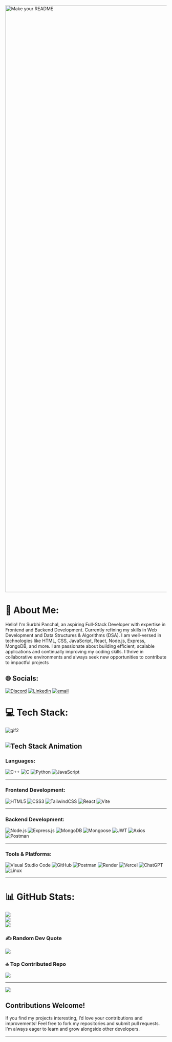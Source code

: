 
<img width="1834" alt="Make your README" src="https://github.com/user-attachments/assets/65bd11c1-7d61-41bd-8a03-dcdb1774b78e" />

# 💫 About Me:
Hello! I'm Surbhi Panchal, an aspiring Full-Stack Developer with expertise in Frontend and Backend Development. Currently refining my skills in Web Development and Data Structures & Algorithms (DSA). I am well-versed in technologies like HTML, CSS, JavaScript, React, Node.js, Express, MongoDB, and more. I am passionate about building efficient, scalable applications and continually improving my coding skills. I thrive in collaborative environments and always seek new opportunities to contribute to impactful projects

## 🌐 Socials:
[![Discord](https://img.shields.io/badge/Discord-%237289DA.svg?logo=discord&logoColor=white)](https://discord.gg/https://discord.gg/Esap6khc5Z) [![LinkedIn](https://img.shields.io/badge/LinkedIn-%230077B5.svg?logo=linkedin&logoColor=white)](https://linkedin.com/in/www.linkedin.com/in/surbhi03) [![email](https://img.shields.io/badge/Email-D14836?logo=gmail&logoColor=white)](mailto:surbhicseng@gmail.com) 

# 💻 Tech Stack:
![gif2](https://github.com/user-attachments/assets/1ed224d5-97f0-474d-a3fe-469330244ec9)

![Tech Stack Animation](gif2.gif)
---
### **Languages:**
![C++](https://img.shields.io/badge/c++-%2300599C.svg?style=for-the-badge&logo=c%2B%2B&logoColor=white)  ![C](https://img.shields.io/badge/c-%2300599C.svg?style=for-the-badge&logo=c&logoColor=white)  ![Python](https://img.shields.io/badge/python-%233776AB.svg?style=for-the-badge&logo=python&logoColor=white)  ![JavaScript](https://img.shields.io/badge/javascript-%23323330.svg?style=for-the-badge&logo=javascript&logoColor=%23F7DF1E)

---

### **Frontend Development:**
![HTML5](https://img.shields.io/badge/html5-%23E34F26.svg?style=for-the-badge&logo=html5&logoColor=white)  ![CSS3](https://img.shields.io/badge/css3-%231572B6.svg?style=for-the-badge&logo=css3&logoColor=white)  ![TailwindCSS](https://img.shields.io/badge/tailwindcss-%2338B2AC.svg?style=for-the-badge&logo=tailwindcss&logoColor=white)  ![React](https://img.shields.io/badge/react-%2361DAFB.svg?style=for-the-badge&logo=react&logoColor=white)  ![Vite](https://img.shields.io/badge/vite-%23646CFF.svg?style=for-the-badge&logo=vite&logoColor=white)

---

### **Backend Development:**
![Node.js](https://img.shields.io/badge/node.js-%23339933.svg?style=for-the-badge&logo=node.js&logoColor=white)  ![Express.js](https://img.shields.io/badge/express.js-%23000000.svg?style=for-the-badge&logo=express&logoColor=white)  ![MongoDB](https://img.shields.io/badge/mongodb-%2347A248.svg?style=for-the-badge&logo=mongodb&logoColor=white)  ![Mongoose](https://img.shields.io/badge/mongoose-%23A33E1F.svg?style=for-the-badge&logo=mongoose&logoColor=white)  ![JWT](https://img.shields.io/badge/JWT-%23FFB13B.svg?style=for-the-badge&logo=json-web-tokens&logoColor=white)  ![Axios](https://img.shields.io/badge/Axios-%235A29E4.svg?style=for-the-badge&logo=axios&logoColor=white)  ![Postman](https://img.shields.io/badge/Postman-FF6C37?style=for-the-badge&logo=postman&logoColor=white)

---

### **Tools & Platforms:**
![Visual Studio Code](https://img.shields.io/badge/Visual%20Studio%20Code-0078d7.svg?style=for-the-badge&logo=visual-studio-code&logoColor=white)  ![GitHub](https://img.shields.io/badge/github-%23121011.svg?style=for-the-badge&logo=github&logoColor=white)  ![Postman](https://img.shields.io/badge/Postman-FF6C37?style=for-the-badge&logo=postman&logoColor=white)  ![Render](https://img.shields.io/badge/Render-%23003CFF.svg?style=for-the-badge&logo=render&logoColor=white)  ![Vercel](https://img.shields.io/badge/Vercel-%23000000.svg?style=for-the-badge&logo=vercel&logoColor=white)  ![ChatGPT](https://img.shields.io/badge/chatGPT-74aa9c?style=for-the-badge&logo=openai&logoColor=white)  ![Linux](https://img.shields.io/badge/Linux-%23FCC624.svg?style=for-the-badge&logo=linux&logoColor=white)

---


# 📊 GitHub Stats:
![](https://github-readme-stats.vercel.app/api?username=Surbhi-Panchal&theme=dark&hide_border=false&include_all_commits=false&count_private=false)<br/>
![](https://nirzak-streak-stats.vercel.app/?user=Surbhi-Panchal&theme=dark&hide_border=false)<br/>
![](https://github-readme-stats.vercel.app/api/top-langs/?username=Surbhi-Panchal&theme=dark&hide_border=false&include_all_commits=false&count_private=false&layout=compact)

### ✍️ Random Dev Quote
![](https://quotes-github-readme.vercel.app/api?type=horizontal&theme=radical)

### 🔝 Top Contributed Repo
![](https://github-contributor-stats.vercel.app/api?username=Surbhi-Panchal&limit=5&theme=dark&combine_all_yearly_contributions=true)

---
[![](https://visitcount.itsvg.in/api?id=Surbhi-Panchal&icon=0&color=0)](https://visitcount.itsvg.in)

## Contributions Welcome!  
If you find my projects interesting, I’d love your contributions and improvements! Feel free to fork my repositories and submit pull requests. I'm always eager to learn and grow alongside other developers.

---
<!-- Proudly created with GPRM ( https://gprm.itsvg.in ) -->









